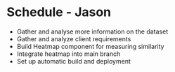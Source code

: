 # Schedule - Jason

- Gather and analyse more information on the dataset
- Gather and analyze client requirements
- Build Heatmap component for measuring similarity
- Integrate heatmap into main branch
- Set up automatic build and deployment